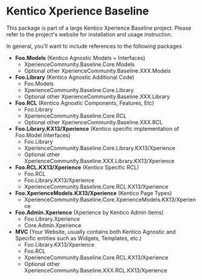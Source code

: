 # Kentico Xperience Baseline
This package is part of a large Kentico Xperience Baseline project.  Please refer to the project's website for installation and usage instruction.

In general, you'll want to include references to the following packages

* **Foo.Models** (Kentico Agnostic Models + Interfaces)
  * XperienceCommunity.Baseline.Core.Models
  * Optional other XperienceCommunity.Baseline.XXX.Models
* **Foo.Library** (Kentico Agnostic Additional Code)
  * Foo.Models
  * XperienceCommunity.Baseline.Core.Library
  * Optional other XperienceCommunity.Baseline.XXX.Library
* **Foo.RCL** (Kentico Agnostic Components, Features, Etc)
  * Foo.Library
  * XperienceCommunity.Baseline.Core.RCL
  * Optional other XperienceCommunity.Baseline.XXX.RCL
* **Foo.Library.KX13/Xperience** (Kentico specific implementation of Foo.Model Interfaces)
  * Foo.Library
  * XperienceCommunity.Baseline.Core.Library.KX13/Xperience
  * Optional other XperienceCommunity.Baseline.XXX.Library.KX13/Xperience
* **Foo.RCL.KX13/Xperience** (Kentico Specific RCL)
  * Foo.RCL
  * Foo.Library.KX13/Xperience
  * XperienceCommunity.Baseline.Core.RCL.KX13/Xperience
* **Foo.XperienceModels.KX13/Xperience** (Kentico Page Types)
  * XperienceCommunity.Baseline.Core.XperienceModels.KX13/Xperience
* **Foo.Admin.Xperience** (Xperience by Kentico Admin items)
  * Foo.Library.Xperience
  * Core.Admin.Xperience
* **MVC** (Your Website, usually contains both Kentico Agnostic and Specific entities such as Widgets, Templates, etc.)
  * Foo.Library.KX13/Xperience
  * Foo.RCL
  * XperienceCommunity.Baseline.Core.RCL.KX13/Xperience
  * Optional other XperienceCommunity.Baseline.XXX.RCL.KX13/Xperience 